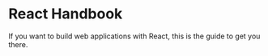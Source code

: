# React Handbook

If you want to build web applications with React, this is the guide to get you there. 